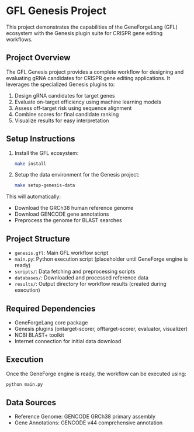 # GFL Genesis Project

This project demonstrates the capabilities of the GeneForgeLang (GFL) ecosystem with the Genesis plugin suite for CRISPR gene editing workflows.

## Project Overview

The GFL Genesis project provides a complete workflow for designing and evaluating gRNA candidates for CRISPR gene editing applications. It leverages the specialized Genesis plugins to:

1. Design gRNA candidates for target genes
2. Evaluate on-target efficiency using machine learning models
3. Assess off-target risk using sequence alignment
4. Combine scores for final candidate ranking
5. Visualize results for easy interpretation

## Setup Instructions

1. Install the GFL ecosystem:
   ```bash
   make install
   ```

2. Setup the data environment for the Genesis project:
   ```bash
   make setup-genesis-data
   ```

This will automatically:
- Download the GRCh38 human reference genome
- Download GENCODE gene annotations
- Preprocess the genome for BLAST searches

## Project Structure

- `genesis.gfl`: Main GFL workflow script
- `main.py`: Python execution script (placeholder until GeneForge engine is ready)
- `scripts/`: Data fetching and preprocessing scripts
- `databases/`: Downloaded and processed reference data
- `results/`: Output directory for workflow results (created during execution)

## Required Dependencies

- GeneForgeLang core package
- Genesis plugins (ontarget-scorer, offtarget-scorer, evaluator, visualizer)
- NCBI BLAST+ toolkit
- Internet connection for initial data download

## Execution

Once the GeneForge engine is ready, the workflow can be executed using:
```bash
python main.py
```

## Data Sources

- Reference Genome: GENCODE GRCh38 primary assembly
- Gene Annotations: GENCODE v44 comprehensive annotation